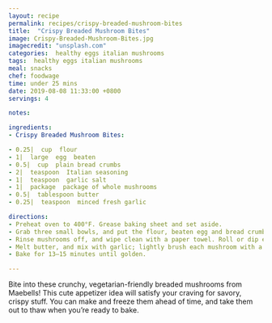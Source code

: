 ```yaml
---
layout: recipe
permalink: recipes/crispy-breaded-mushroom-bites
title:  "Crispy Breaded Mushroom Bites"
image: Crispy-Breaded-Mushroom-Bites.jpg
imagecredit: "unsplash.com"
categories:  healthy eggs italian mushrooms
tags:  healthy eggs italian mushrooms
meal: snacks
chef: foodwage
time: under 25 mins
date: 2019-08-08 11:33:00 +0800
servings: 4

notes:

ingredients:
- Crispy Breaded Mushroom Bites:

- 0.25|  cup  flour
- 1|  large  egg  beaten
- 0.5|  cup  plain bread crumbs
- 2|  teaspoon  Italian seasoning
- 1|  teaspoon  garlic salt
- 1|  package  package of whole mushrooms
- 0.5|  tablespoon butter
- 0.25|  teaspoon  minced fresh garlic

directions:
- Preheat oven to 400°F. Grease baking sheet and set aside.
- Grab three small bowls, and put the flour, beaten egg and bread crumbs separately in each bowl. In the bread crumb bowl, add Italian seasoning and garlic salt and stir.
- Rinse mushrooms off, and wipe clean with a paper towel. Roll or dip each mushroom in the flour, then in the egg, then in the bread crumbs. Place mushrooms on a greased baking sheet.
- Melt butter, and mix with garlic; lightly brush each mushroom with a little garlic butter.
- Bake for 13–15 minutes until golden.

---
```


Bite into these crunchy, vegetarian-friendly breaded mushrooms from Maebells! This cute appetizer idea will satisfy your craving for savory, crispy stuff. You can make and freeze them ahead of time, and take them out to thaw when you’re ready to bake.
